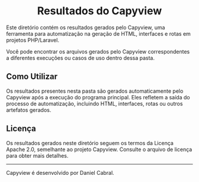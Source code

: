 <h1 align="center">Resultados do Capyview</h1> 


Este diretório contém os resultados gerados pelo Capyview, uma ferramenta para automatização na geração de HTML, interfaces e rotas em projetos PHP/Laravel.

Você pode encontrar os arquivos gerados pelo Capyview correspondentes a diferentes execuções ou casos de uso dentro dessa pasta.

## Como Utilizar

Os resultados presentes nesta pasta são gerados automaticamente pelo Capyview após a execução do programa principal. Eles refletem a saída do processo de automatização, incluindo HTML, interfaces, rotas ou outros artefatos gerados.

## Licença

Os resultados gerados neste diretório seguem os termos da Licença Apache 2.0, semelhante ao projeto Capyview. Consulte o arquivo de licença para obter mais detalhes.

---

Capyview é desenvolvido por Daniel Cabral.

